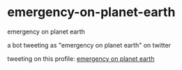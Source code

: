 # emergency-on-planet-earth
emergency on planet earth

a bot tweeting as "emergency on planet earth" on twitter

tweeting on this profile: <a href="https://twitter.com/sotodogenzenji">emergency on planet earth</a>